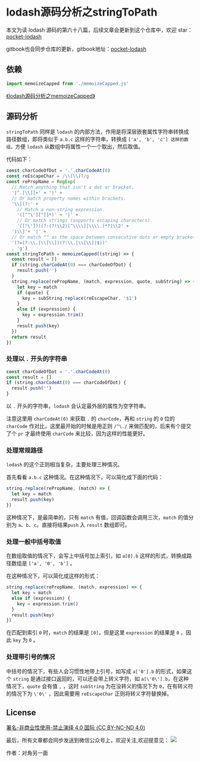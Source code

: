 # lodash源码分析之stringToPath

本文为读 lodash 源码的第六十八篇，后续文章会更新到这个仓库中，欢迎 star：[pocket-lodash](https://github.com/yeyuqiudeng/pocket-lodash)

gitbook也会同步仓库的更新，gitbook地址：[pocket-lodash](https://www.gitbook.com/book/yeyuqiudeng/pocket-lodash/details)

## 依赖

```javascript
import memoizeCapped from './memoizeCapped.js'
```

[《lodash源码分析之memoizeCapped》](./memoizeCapped.md)

## 源码分析

`stringToPath` 同样是 `lodash` 的内部方法，作用是将深层嵌套属性字符串转换成路径数组，即将类似于 `a.b.c` 这样的字符串，转换成 `['a', 'b', 'c'] 这样的数组，`方便 `lodash` 从数组中将属性一个一个取出，然后取值。

代码如下：

```javascript
const charCodeOfDot = '.'.charCodeAt(0)
const reEscapeChar = /\\(\\)?/g
const rePropName = RegExp(
  // Match anything that isn't a dot or bracket.
  '[^.[\\]]+' + '|' +
  // Or match property names within brackets.
  '\\[(?:' +
    // Match a non-string expression.
    '([^"\'][^[]*)' + '|' +
    // Or match strings (supports escaping characters).
    '(["\'])((?:(?!\\2)[^\\\\]|\\\\.)*?)\\2' +
  ')\\]'+ '|' +
  // Or match "" as the space between consecutive dots or empty brackets.
  '(?=(?:\\.|\\[\\])(?:\\.|\\[\\]|$))'
  , 'g')
const stringToPath = memoizeCapped((string) => {
  const result = []
  if (string.charCodeAt(0) === charCodeOfDot) {
    result.push('')
  }
  string.replace(rePropName, (match, expression, quote, subString) => {
    let key = match
    if (quote) {
      key = subString.replace(reEscapeChar, '$1')
    }
    else if (expression) {
      key = expression.trim()
    }
    result.push(key)
  })
  return result
})
```

### 处理以 `.` 开头的字符串

```javascript
const charCodeOfDot = '.'.charCodeAt(0)
const result = []
if (string.charCodeAt(0) === charCodeOfDot) {
  result.push('')
}
```

以 `.` 开头的字符串，`lodash` 会认定最外层的属性为空字符串。

注意这里用 `charCodeAt(0)` 来获取 `.` 的 `charCode`，再和 `string` 的 `0` 位的 `charCode` 作对比，这里最开始的时候是用正则 `/^\./` 来做匹配的，后来有个提交了个 `pr` 才最终使用 `charCode` 来比较，因为这样的性能更好。

### 处理常规路径

`lodash` 的这个正则相当复杂，主要处理三种情况。

首先看看 `a.b.c` 这种情况。在这种情况下，可以简化成下面的代码：

```javascript
string.replace(rePropName, (match) => {
  let key = match
  result.push(key)
})
```

这种情况下，是最简单的，只有 `match` 有值，回调函数会调用三次，`match` 的值分别为 `a`、`b`、`c`。直接将结果`push` 入 `result` 数组即可。

### 处理一般中括号取值

在数组取值的情况下，会写上中括号加上索引，如 `a[0].b` 这样的形式，转换成路径数组是 `['a', '0', 'b']` 。

在这种情况下，可以简化成这样的形式：

```javascript
string.replace(rePropName, (match, expression) => {
  let key = match
  else if (expression) {
    key = expression.trim()
  }
  result.push(key)
})
```

在匹配到索引 `0` 时，`match` 的结果是 `[0]`，但是这里 `expression` 的结果是 `0` ，因此 `key` 为 `0` 。

### 处理带引号的情况

中括号的情况下，有些人会习惯性地带上引号，如写成 `a['0'].b` 的形式，如果这个 `string` 是通过接口返回的，可以还会带上转义字符，如 `a[\'0\'].b`，在这种情况下，`quote` 会有值 `,` ，这时 `subString` 为在没转义的情况下为 `0`，在有转义符的情况下为 `\'0\'` ，因此需要用 `reEscapeChar` 正则将转义字符替换掉。

## License

[署名-非商业性使用-禁止演绎 4.0 国际 (CC BY-NC-ND 4.0)](http://creativecommons.org/licenses/by-nc-nd/4.0/)

最后，所有文章都会同步发送到微信公众号上，欢迎关注,欢迎提意见：  ![](https://raw.githubusercontent.com/yeyuqiudeng/resource/master/images/qrcode_front-end-article.jpg) 

作者：对角另一面 